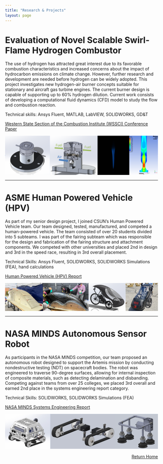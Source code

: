 ```yaml
---
title: "Research & Projects"
layout: page 
---
```


# Evaluation of Novel Scalable Swirl-Flame Hydrogen Combustor 
The use of hydrogen has attracted great interest due to its favorable combustion characteristics and increased concerns about the impact of hydrocarbon emissions on climate change. However, further research and development are needed before hydrogen can be widely adopted. This project investigates new hydrogen-air burner concepts suitable for stationary and aircraft gas turbine engines. The current burner design is capable of supporting up to 60% hydrogen dilution. Current work consists of developing a computational fluid dynamics (CFD) model to study the flow and combustion reaction. 

Technical skills: Ansys Fluent, MATLAB, LabVIEW, SOLIDWORKS, GD&T 

[Western State Section of the Combustion Institute (WSSCI) Conference Paper](ResearchPaper.pdf)

![Image2](researchpic.png)

---

# ASME Human Powered Vehicle (HPV) 
As part of my senior design project, I joined CSUN’s Human Powered Vehicle team. Our team designed, tested, manufactured, and competed a human-powered vehicle. The team consisted of over 20 students divided into 5 subteams. I was part of the fairing subteam which was responsible for the design and fabrication of the fairing structure and attachment components. We competed with other universities and placed 2nd in design and 3rd in the speed race, resulting in 3rd overall placement. 

Technical Skills: Ansys Fluent, SOLIDWORKS, SOLIDWORKS Simulations (FEA), hand calculations 

[Human Powered Vehicle (HPV) Report](HPVreport.pdf)

![Image3](hpv.png)

---

# NASA MINDS Autonomous Sensor Robot 
As participants in the NASA MINDS competition, our team proposed an autonomous robot designed to support the Artemis mission by conducting nondestructive testing (NDT) on spacecraft bodies. The robot was engineered to traverse 90-degree surfaces, allowing for internal inspection of composite materials, such as detecting delamination and disbanding. Competing against teams from over 25 colleges, we placed 3rd overall and earned 2nd place in the systems engineering report category.

Technical Skills: SOLIDWORKS, SOLIDWORKS Simulations (FEA) 

[NASA MINDS Systems Engineering Report](NASAMINDS_2021.pdf)

![Image4](minds2021.png)

<div style="text-align: right;">
  <a href="/index">Return Home</a>
</div>
